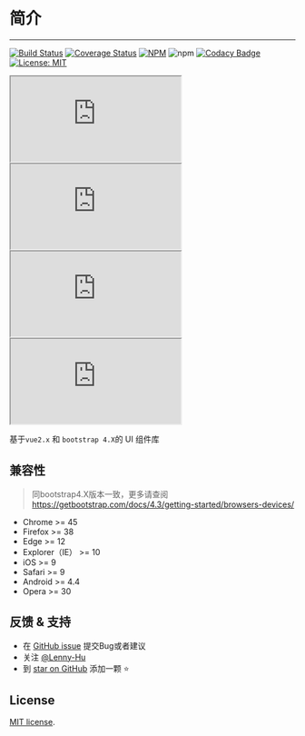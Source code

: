 <!--
 * @Description: In User Settings Edit
 * @Author: your name
 * @Date: 2019-10-15 11:17:36
 * @LastEditTime: 2019-10-18 17:11:53
 * @LastEditors: Please set LastEditors
 -->
# 简介
---

[![Build Status](https://travis-ci.org/Lenny-Hu/vue-bs4-components.svg?branch=master)](https://travis-ci.org/Lenny-Hu/vue-bs4-components)
[![Coverage Status](https://coveralls.io/repos/github/Lenny-Hu/vue-bs4-components/badge.svg)](https://coveralls.io/github/Lenny-Hu/vue-bs4-components)
[![NPM](https://img.shields.io/npm/v/vue-bs4-components.svg?style=flat-square)](https://www.npmjs.com/package/vue-bs4-components)
![npm](https://img.shields.io/npm/dm/vue-bs4-components)
[![Codacy Badge](https://api.codacy.com/project/badge/Grade/1bc00b59024a492da551c538f1c17e99)](https://www.codacy.com/manual/Lenny-Hu/vue-bs4-components?utm_source=github.com&amp;utm_medium=referral&amp;utm_content=Lenny-Hu/vue-bs4-components&amp;utm_campaign=Badge_Grade)
[![License: MIT](https://img.shields.io/badge/License-MIT-yellow.svg?style=flat-square)](https://github.com/Lenny-Hu/vue-bs4-components/blob/master/LICENSE)

<iframe src="https://ghbtns.com/github-btn.html?user=lenny-hu&repo=vue-bs4-components&type=star&count=true" class="btn-github"></iframe>

<iframe src="https://ghbtns.com/github-btn.html?user=lenny-hu&repo=vue-bs4-components&type=watch&count=true&v=2" class="btn-github"></iframe>

<iframe src="https://ghbtns.com/github-btn.html?user=lenny-hu&repo=vue-bs4-components&type=fork&count=true" class="btn-github"></iframe>

<iframe src="https://ghbtns.com/github-btn.html?user=lenny-hu&type=follow&count=true" class="btn-github"></iframe>

基于`vue2.x` 和 `bootstrap 4.X`的 UI 组件库

<!-- ## 特性
* 非侵入式：不修改 `bootstrap` 样式
* 同 `bootstrap` 官网基本一致的选项
* 模块化使用：支持 `es6 import` 和 浏览器内直接引用
* 高覆盖率的单元测试 -->

## 兼容性

  > 同bootstrap4.X版本一致，更多请查阅 https://getbootstrap.com/docs/4.3/getting-started/browsers-devices/

  * Chrome >= 45
  * Firefox >= 38
  * Edge >= 12
  * Explorer（IE） >= 10
  * iOS >= 9
  * Safari >= 9
  * Android >= 4.4
  * Opera >= 30

## 反馈 & 支持

- 在 [GitHub issue](https://github.com/Lenny-Hu/vue-bs4-components/issues) 提交Bug或者建议
- 关注 [@Lenny-Hu](https://github.com/Lenny-Hu)
- 到 [star on GitHub](https://github.com/Lenny-Hu/vue-bs4-components) 添加一颗 ⭐

## License

[MIT license](https://github.com/Lenny-Hu/vue-bs4-components/blob/master/LICENSE).
